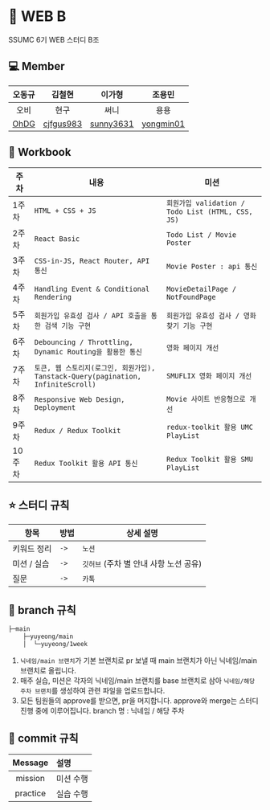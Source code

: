 # :leaves: WEB B
SSUMC 6기 WEB 스터디 B조

## 💻 Member
| 오동규 | 김철현 | 이가형 | 조용민 |
| :---------:|:----------:|:----------:|:----------:|
| 오비 | 현구 | 써니 | 용용 |
| [OhDG](https://github.com/OhDG) | [cjfgus983](https://github.com/cjfgus983) | [sunny3631](https://github.com/sunny3631) | [yongmin01](https://github.com/yongmin01) |

## 📖 Workbook
| 주차 | 내용 |  미션  | 
| --- | --- | --- |
| 1주차 | `HTML + CSS + JS` |  `회원가입 validation / Todo List (HTML, CSS, JS)` |
| 2주차 | `React Basic` |  `Todo List / Movie Poster` |
| 3주차 | `CSS-in-JS, React Router, API 통신` |  `Movie Poster : api 통신` |
| 4주차 | `Handling Event & Conditional Rendering` | `MovieDetailPage / NotFoundPage` |
| 5주차 | `회원가입 유효성 검사 / API 호출을 통한 검색 기능 구현`|  `회원가입 유효성 검사 / 영화 찾기 기능 구현` |
| 6주차 | `Debouncing / Throttling, Dynamic Routing을 활용한 통신` |  `영화 페이지 개선` |
| 7주차 | `토큰, 웹 스토리지(로그인, 회원가입), Tanstack-Query(pagination, InfiniteScroll)` |  `SMUFLIX 영화 페이지 개선` |
| 8주차 | `Responsive Web Design, Deployment` |  `Movie 사이트 반응형으로 개선` |
| 9주차 | `Redux / Redux Toolkit` |  `redux-toolkit 활용 UMC PlayList` |
| 10주차 | `Redux Toolkit 활용 API 통신`|  `Redux Toolkit 활용 SMU PlayList` |

## ⭐️ 스터디 규칙
| 항목       | 방법     | 상세 설명                    |
|----------|--------|----------------------------|
| 키워드 정리 | `->` | `노션`                    |
| 미션 / 실습 | `->` | `깃허브` (주차 별 안내 사항 노션 공유) |
| 질문       | `->` | `카톡`                 |


## 🌳 branch 규칙
```bash
├─main
    ├─yuyeong/main
    │  └─yuyeong/1week
```
1. `닉네임/main 브랜치`가 기본 브랜치로 pr 보낼 때 main 브랜치가 아닌 닉네임/main 브랜치로 올립니다.
2. 매주 실습, 미션은 각자의 닉네임/main 브랜치를 base 브랜치로 삼아 `닉네임/해당 주차 브랜치`를 생성하여 관련 파일을 업로드합니다.
3. 모든 팀원들의 approve를 받으면, pr을 머지합니다. approve와 merge는 스터디 진행 중에 이루어집니다.
branch 명 : 닉네임 / 해당 주차


## 🔖 commit 규칙
| Message  | 설명                                              |
| :------: | :------------------------------------------------ |
|   mission   | 미션 수행                                  |
|   practice   | 실습 수행                             |
